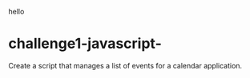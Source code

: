 hello
# challenge1-javascript-
Create a script that manages a list of events for a calendar application.
